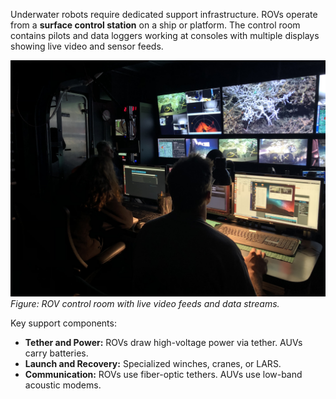 Underwater robots require dedicated support infrastructure. ROVs operate from a **surface control station** on a ship or platform. The control room contains pilots and data loggers working at consoles with multiple displays showing live video and sensor feeds.

![ROV Control Room](src/rov_control_room.jpg)  
*Figure: ROV control room with live video feeds and data streams.*

Key support components:

- **Tether and Power:** ROVs draw high-voltage power via tether. AUVs carry batteries.
- **Launch and Recovery:** Specialized winches, cranes, or LARS.
- **Communication:** ROVs use fiber-optic tethers. AUVs use low-band acoustic modems.